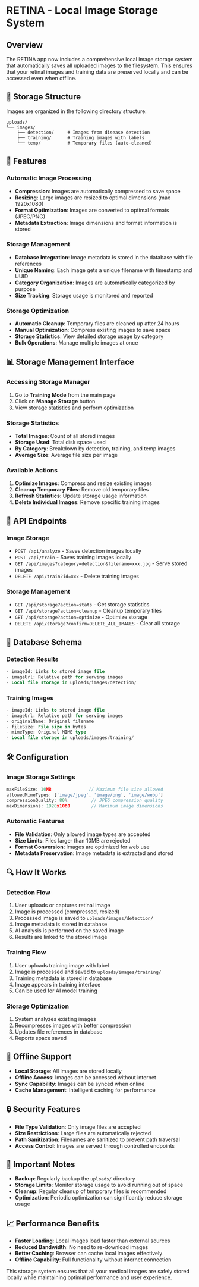 # RETINA - Local Image Storage System

## Overview

The RETINA app now includes a comprehensive local image storage system that automatically saves all uploaded images to the filesystem. This ensures that your retinal images and training data are preserved locally and can be accessed even when offline.

## 📁 Storage Structure

Images are organized in the following directory structure:

```
uploads/
└── images/
    ├── detection/     # Images from disease detection
    ├── training/      # Training images with labels
    └── temp/          # Temporary files (auto-cleaned)
```

## 🚀 Features

### Automatic Image Processing
- **Compression**: Images are automatically compressed to save space
- **Resizing**: Large images are resized to optimal dimensions (max 1920x1080)
- **Format Optimization**: Images are converted to optimal formats (JPEG/PNG)
- **Metadata Extraction**: Image dimensions and format information is stored

### Storage Management
- **Database Integration**: Image metadata is stored in the database with file references
- **Unique Naming**: Each image gets a unique filename with timestamp and UUID
- **Category Organization**: Images are automatically categorized by purpose
- **Size Tracking**: Storage usage is monitored and reported

### Storage Optimization
- **Automatic Cleanup**: Temporary files are cleaned up after 24 hours
- **Manual Optimization**: Compress existing images to save space
- **Storage Statistics**: View detailed storage usage by category
- **Bulk Operations**: Manage multiple images at once

## 📊 Storage Management Interface

### Accessing Storage Manager
1. Go to **Training Mode** from the main page
2. Click on **Manage Storage** button
3. View storage statistics and perform optimization

### Storage Statistics
- **Total Images**: Count of all stored images
- **Storage Used**: Total disk space used
- **By Category**: Breakdown by detection, training, and temp images
- **Average Size**: Average file size per image

### Available Actions
1. **Optimize Images**: Compress and resize existing images
2. **Cleanup Temporary Files**: Remove old temporary files
3. **Refresh Statistics**: Update storage usage information
4. **Delete Individual Images**: Remove specific training images

## 🔧 API Endpoints

### Image Storage
- `POST /api/analyze` - Saves detection images locally
- `POST /api/train` - Saves training images locally
- `GET /api/images?category=detection&filename=xxx.jpg` - Serve stored images
- `DELETE /api/train?id=xxx` - Delete training images

### Storage Management
- `GET /api/storage?action=stats` - Get storage statistics
- `GET /api/storage?action=cleanup` - Cleanup temporary files
- `GET /api/storage?action=optimize` - Optimize storage
- `DELETE /api/storage?confirm=DELETE_ALL_IMAGES` - Clear all storage

## 💾 Database Schema

### Detection Results
```sql
- imageId: Links to stored image file
- imageUrl: Relative path for serving images
- Local file storage in uploads/images/detection/
```

### Training Images
```sql
- imageId: Links to stored image file
- imageUrl: Relative path for serving images
- originalName: Original filename
- fileSize: File size in bytes
- mimeType: Original MIME type
- Local file storage in uploads/images/training/
```

## 🛠️ Configuration

### Image Storage Settings
```typescript
maxFileSize: 10MB              // Maximum file size allowed
allowedMimeTypes: ['image/jpeg', 'image/png', 'image/webp']
compressionQuality: 80%         // JPEG compression quality
maxDimensions: 1920x1080        // Maximum image dimensions
```

### Automatic Features
- **File Validation**: Only allowed image types are accepted
- **Size Limits**: Files larger than 10MB are rejected
- **Format Conversion**: Images are optimized for web use
- **Metadata Preservation**: Image metadata is extracted and stored

## 🔍 How It Works

### Detection Flow
1. User uploads or captures retinal image
2. Image is processed (compressed, resized)
3. Processed image is saved to `uploads/images/detection/`
4. Image metadata is stored in database
5. AI analysis is performed on the saved image
6. Results are linked to the stored image

### Training Flow
1. User uploads training image with label
2. Image is processed and saved to `uploads/images/training/`
3. Training metadata is stored in database
4. Image appears in training interface
5. Can be used for AI model training

### Storage Optimization
1. System analyzes existing images
2. Recompresses images with better compression
3. Updates file references in database
4. Reports space saved

## 📱 Offline Support

- **Local Storage**: All images are stored locally
- **Offline Access**: Images can be accessed without internet
- **Sync Capability**: Images can be synced when online
- **Cache Management**: Intelligent caching for performance

## 🔒 Security Features

- **File Type Validation**: Only image files are accepted
- **Size Restrictions**: Large files are automatically rejected
- **Path Sanitization**: Filenames are sanitized to prevent path traversal
- **Access Control**: Images are served through controlled endpoints

## 🚨 Important Notes

- **Backup**: Regularly backup the `uploads/` directory
- **Storage Limits**: Monitor storage usage to avoid running out of space
- **Cleanup**: Regular cleanup of temporary files is recommended
- **Optimization**: Periodic optimization can significantly reduce storage usage

## 📈 Performance Benefits

- **Faster Loading**: Local images load faster than external sources
- **Reduced Bandwidth**: No need to re-download images
- **Better Caching**: Browser can cache local images effectively
- **Offline Capability**: Full functionality without internet connection

This storage system ensures that all your medical images are safely stored locally while maintaining optimal performance and user experience.
